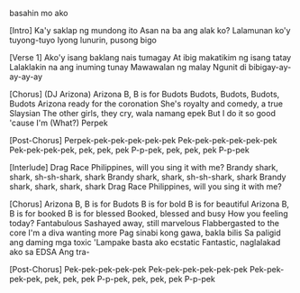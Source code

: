 basahin mo ako 

[Intro]
Ka'y saklap ng mundong ito
Asan na ba ang alak ko?
Lalamunan ko'y tuyong-tuyo
Iyong lunurin, pusong bigo

[Verse 1]
Ako'y isang baklang nais tumagay
At ibig makatikim ng isang tatay
Lalaklakin na ang inuming tunay
Mawawalan ng malay
Ngunit di bibigay-ay-ay-ay-ay

[Chorus]
(DJ Arizona)
Arizona B, B is for Budots
Budots, Budots, Budots, Budots
Arizona ready for the coronation
She's royalty and comedy, a true Slaysian
The other girls, they cry, wala namang epek
But I do it so good 'cause I'm (What?) Perpek

[Post-Chorus]
Perpek-pek-pek-pek-pek-pek
Pek-pek-pek-pek-pek-pek
Pek-pek-pek-pek, pek, pek, pek
P-p-pek, pek, pek, pek
P-p-pek

[Interlude]
Drag Race Philippines, will you sing it with me?
Brandy shark, shark, sh-sh-shark, shark
Brandy shark, shark, sh-sh-shark, shark
Brandy shark, shark, shark, shark
Drag Race Philippinеs, will you sing it with me?

[Chorus]
Arizona B, B is for Budots
B is for bold
B is for beautiful
Arizona B, B is for booked
B is for blеssed
Booked, blessed and busy
How you feeling today? Fantabulous
Sashayed away, still marvelous
Flabbergasted to the core
I'm a diva wanting more
Pag sinabi kong gawa, bakla bilis
Sa paligid ang daming mga toxic
'Lampake basta ako ecstatic
Fantastic, naglalakad ako sa EDSA
Ang tra-

[Post-Chorus]
Pek-pek-pek-pek-pek
Pek-pek-pek-pek-pek-pek
Pek-pek-pek-pek, pek, pek, pek
P-p-pek, pek, pek, pek
P-p-pek
